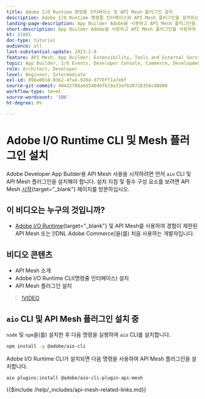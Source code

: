 ```yaml
---
title: Adobe I/O Runtime 명령줄 인터페이스 및 API Mesh 플러그인 설치
description: Adobe I/O Runtime 명령줄 인터페이스와 API Mesh 플러그인을 설치하는 방법을 알아봅니다
landing-page-description: App Builder Adobe을 사용하고 API Mesh 플러그인을 사용하여 Adobe I/O Runtime을 설치하는 방법을 알아봅니다.
short-description: App Builder Adobe을 사용하고 API Mesh 플러그인을 사용하여 Adobe I/O Runtime을 설치하는 방법을 알아봅니다.
kt: 11801
doc-type: tutorial
audience: all
last-substantial-update: 2023-2-8
feature: API Mesh, App Builder, Extensibility, Tools and External Services, Backend Development
topic: App Builder, I/O Events, Developer Console, Commerce, Development, Integrations
role: Architect, Developer
level: Beginner, Intermediate
exl-id: 898a0918-0362-4fa4-9204-d770ff1a7e6f
source-git-commit: 404d2708a6d540d6fb19a33afb20726356cd8000
workflow-type: tm+mt
source-wordcount: '186'
ht-degree: 0%

---
```


# Adobe I/O Runtime CLI 및 Mesh 플러그인 설치

Adobe Developer App Builder용 API Mesh 사용을 시작하려면 먼저 `aio` CLI 및 API Mesh 플러그인을 설치해야 합니다.
설치 지침 및 필수 구성 요소를 보려면 API Mesh [시작](https://developer.adobe.com/graphql-mesh-gateway/gateway/getting-started/){target="_blank"} 페이지를 방문하십시오.

## 이 비디오는 누구의 것입니까?

* [Adobe I/O Runtime](https://developer.adobe.com/runtime/docs/guides/overview/){target="_blank"} 및 API Mesh를 사용하여 경험이 제한된 API Mesh 또는 [!DNL Adobe Commerce]을(를) 처음 사용하는 개발자입니다.

## 비디오 콘텐츠

* API Mesh 소개
* Adobe I/O Runtime CLI(명령줄 인터페이스) 설치
* API Mesh 플러그인 설치

>[!VIDEO](https://video.tv.adobe.com/v/3419796?quality=12&learn=on&captions=kor)

## `aio` CLI 및 API Mesh 플러그인 설치 중

`node` 및 `npm`을(를) 설치한 후 다음 명령을 실행하여 `aio` CLI를 설치합니다.

```bash
npm install -g @adobe/aio-cli
```

Adobe I/O Runtime CLI가 설치되면 다음 명령을 사용하여 API Mesh 플러그인을 설치합니다.

```bash
aio plugins:install @adobe/aio-cli-plugin-api-mesh
```

{{$include /help/_includes/api-mesh-related-links.md}}
